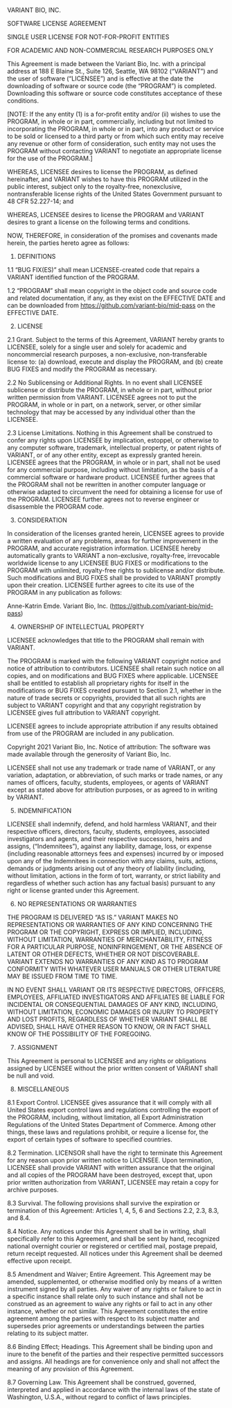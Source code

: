 VARIANT BIO, INC.

SOFTWARE LICENSE AGREEMENT

SINGLE USER LICENSE FOR NOT-FOR-PROFIT ENTITIES 

FOR ACADEMIC AND NON-COMMERCIAL RESEARCH PURPOSES ONLY 

This Agreement is made between the Variant Bio, Inc. with a principal address at 188 E Blaine St., Suite 126, Seattle, WA 98102 (“VARIANT”) and the user of software (“LICENSEE”) and is effective at the date the downloading of software or source code (the “PROGRAM”) is completed. Downloading this software or source code constitutes acceptance of these conditions.

[NOTE:  If the any entity (1) is a for-profit entity and/or (ii) wishes to use the PROGRAM, in whole or in part, commercially, including but not limited to incorporating the PROGRAM, in whole or in part, into any product or service to be sold or licensed to a third party or from which such entity may receive any revenue or other form of consideration, such entity may not uses the PROGRAM without contacting VARIANT to negotiate an appropriate license for the use of the PROGRAM.]

WHEREAS, LICENSEE desires to license the PROGRAM, as defined hereinafter, and VARIANT wishes to have this PROGRAM utilized in the public interest, subject only to the royalty-free, nonexclusive, nontransferable license rights of the United States Government pursuant to 48 CFR 52.227-14; and

WHEREAS, LICENSEE desires to license the PROGRAM and VARIANT desires to grant a license on the following terms and conditions.

NOW, THEREFORE, in consideration of the promises and covenants made herein, the parties hereto agree as follows:

1. DEFINITIONS

1.1 “BUG FIX(ES)” shall mean LICENSEE-created code that repairs a VARIANT identified function of the PROGRAM.

1.2 “PROGRAM” shall mean copyright in the object code and source code and related documentation, if any, as they exist on the EFFECTIVE DATE and can be downloaded from https://github.com/variant-bio/mid-pass on the EFFECTIVE DATE.

2. LICENSE

2.1 Grant. Subject to the terms of this Agreement, VARIANT hereby grants to LICENSEE, solely for a single user and solely for academic and noncommercial research purposes, a non-exclusive, non-transferable license to: (a) download, execute and display the PROGRAM, and (b) create BUG FIXES and modify the PROGRAM as necessary.

2.2 No Sublicensing or Additional Rights. In no event shall LICENSEE sublicense or distribute the PROGRAM, in whole or in part, without prior written permission from VARIANT. LICENSEE agrees not to put the PROGRAM, in whole or in part, on a network, server, or other similar technology that may be accessed by any individual other than the LICENSEE.

2.3 License Limitations. Nothing in this Agreement shall be construed to confer any rights upon LICENSEE by implication, estoppel, or otherwise to any computer software, trademark, intellectual property, or patent rights of VARIANT, or of any other entity, except as expressly granted herein. LICENSEE agrees that the PROGRAM, in whole or in part, shall not be used for any commercial purpose, including without limitation, as the basis of a commercial software or hardware product. LICENSEE further agrees that the PROGRAM shall not be rewritten in another computer language or otherwise adapted to circumvent the need for obtaining a license for use of the PROGRAM. LICENSEE further agrees not to reverse engineer or disassemble the PROGRAM code.

3. CONSIDERATION

In consideration of the licenses granted herein, LICENSEE agrees to provide a written evaluation of any problems, areas for further improvement in the PROGRAM, and accurate registration information. LICENSEE hereby automatically grants to VARIANT a non-exclusive, royalty-free, irrevocable worldwide license to any LICENSEE BUG FIXES or modifications to the PROGRAM with unlimited, royalty-free rights to sublicense and/or distribute. Such modifications and BUG FIXES shall be provided to VARIANT promptly upon their creation. LICENSEE further agrees to cite its use of the PROGRAM in any publication as follows:

Anne-Katrin Emde. Variant Bio, Inc.
(https://github.com/variant-bio/mid-pass) 

4. OWNERSHIP OF INTELLECTUAL PROPERTY

LICENSEE acknowledges that title to the PROGRAM shall remain with VARIANT.

The PROGRAM is marked with the following VARIANT copyright notice and notice of attribution to contributors. LICENSEE shall retain such notice on all copies, and on modifications and BUG FIXES where applicable. LICENSEE shall be entitled to establish all proprietary rights for itself in the modifications or BUG FIXES created pursuant to Section 2.1, whether in the nature of trade secrets or copyrights, provided that all such rights are subject to VARIANT copyright and that any copyright registration by LICENSEE gives full attribution to VARIANT copyright.

LICENSEE agrees to include appropriate attribution if any results obtained from use of the PROGRAM are included in any publication.

Copyright 2021 Variant Bio, Inc.
Notice of attribution: The software was made available through the generosity of Variant Bio, Inc.

LICENSEE shall not use any trademark or trade name of VARIANT, or any variation, adaptation, or abbreviation, of such marks or trade names, or any names of officers, faculty, students, employees, or agents of VARIANT except as stated above for attribution purposes, or as agreed to in writing by VARIANT.

5. INDEMNIFICATION

LICENSEE shall indemnify, defend, and hold harmless VARIANT, and their respective officers, directors, faculty, students, employees, associated investigators and agents, and their respective successors, heirs and assigns, (“Indemnitees”), against any liability, damage, loss, or expense (including reasonable attorneys fees and expenses) incurred by or imposed upon any of the Indemnitees in connection with any claims, suits, actions, demands or judgments arising out of any theory of liability (including, without limitation, actions in the form of tort, warranty, or strict liability and regardless of whether such action has any factual basis) pursuant to any right or license granted under this Agreement.

6. NO REPRESENTATIONS OR WARRANTIES

THE PROGRAM IS DELIVERED “AS IS.” VARIANT MAKES NO REPRESENTATIONS OR WARRANTIES OF ANY KIND CONCERNING THE PROGRAM OR THE COPYRIGHT, EXPRESS OR IMPLIED, INCLUDING, WITHOUT LIMITATION, WARRANTIES OF MERCHANTABILITY, FITNESS FOR A PARTICULAR PURPOSE, NONINFRINGEMENT, OR THE ABSENCE OF LATENT OR OTHER DEFECTS, WHETHER OR NOT DISCOVERABLE. VARIANT EXTENDS NO WARRANTIES OF ANY KIND AS TO PROGRAM CONFORMITY WITH WHATEVER USER MANUALS OR OTHER LITERATURE MAY BE ISSUED FROM TIME TO TIME.

IN NO EVENT SHALL VARIANT OR ITS RESPECTIVE DIRECTORS, OFFICERS, EMPLOYEES, AFFILIATED INVESTIGATORS AND AFFILIATES BE LIABLE FOR INCIDENTAL OR CONSEQUENTIAL DAMAGES OF ANY KIND, INCLUDING, WITHOUT LIMITATION, ECONOMIC DAMAGES OR INJURY TO PROPERTY AND LOST PROFITS, REGARDLESS OF WHETHER VARIANT SHALL BE ADVISED, SHALL HAVE OTHER REASON TO KNOW, OR IN FACT SHALL KNOW OF THE POSSIBILITY OF THE FOREGOING.

7. ASSIGNMENT

This Agreement is personal to LICENSEE and any rights or obligations assigned by LICENSEE without the prior written consent of VARIANT shall be null and void.

8. MISCELLANEOUS

8.1 Export Control. LICENSEE gives assurance that it will comply with all United States export control laws and regulations controlling the export of the PROGRAM, including, without limitation, all Export Administration Regulations of the United States Department of Commerce. Among other things, these laws and regulations prohibit, or require a license for, the export of certain types of software to specified countries.

8.2 Termination. LICENSOR shall have the right to terminate this Agreement for any reason upon prior written notice to LICENSEE. Upon termination, LICENSEE shall provide VARIANT with written assurance that the original and all copies of the PROGRAM have been destroyed, except that, upon prior written authorization from VARIANT, LICENSEE may retain a copy for archive purposes.

8.3 Survival. The following provisions shall survive the expiration or termination of this Agreement: Articles 1, 4, 5, 6 and Sections 2.2, 2.3, 8.3, and 8.4.

8.4 Notice. Any notices under this Agreement shall be in writing, shall specifically refer to this Agreement, and shall be sent by hand, recognized national overnight courier or registered or certified mail, postage prepaid, return receipt requested. All notices under this Agreement shall be deemed effective upon receipt.

8.5 Amendment and Waiver; Entire Agreement. This Agreement may be amended, supplemented, or otherwise modified only by means of a written instrument signed by all parties. Any waiver of any rights or failure to act in a specific instance shall relate only to such instance and shall not be construed as an agreement to waive any rights or fail to act in any other instance, whether or not similar. This Agreement constitutes the entire agreement among the parties with respect to its subject matter and supersedes prior agreements or understandings between the parties relating to its subject matter.

8.6 Binding Effect; Headings. This Agreement shall be binding upon and inure to the benefit of the parties and their respective permitted successors and assigns. All headings are for convenience only and shall not affect the meaning of any provision of this Agreement.

8.7 Governing Law. This Agreement shall be construed, governed, interpreted and applied in accordance with the internal laws of the state of Washington, U.S.A., without regard to conflict of laws principles.
